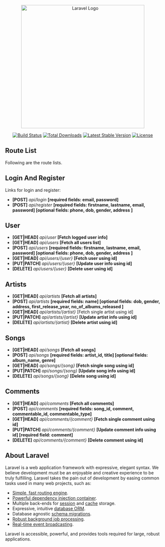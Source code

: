 <p align="center"><a href="https://laravel.com" target="_blank"><img src="https://raw.githubusercontent.com/laravel/art/master/logo-lockup/5%20SVG/2%20CMYK/1%20Full%20Color/laravel-logolockup-cmyk-red.svg" width="400" alt="Laravel Logo"></a></p>

<p align="center">
<a href="https://github.com/laravel/framework/actions"><img src="https://github.com/laravel/framework/workflows/tests/badge.svg" alt="Build Status"></a>
<a href="https://packagist.org/packages/laravel/framework"><img src="https://img.shields.io/packagist/dt/laravel/framework" alt="Total Downloads"></a>
<a href="https://packagist.org/packages/laravel/framework"><img src="https://img.shields.io/packagist/v/laravel/framework" alt="Latest Stable Version"></a>
<a href="https://packagist.org/packages/laravel/framework"><img src="https://img.shields.io/packagist/l/laravel/framework" alt="License"></a>
</p>

## Route List
Following are the route lists.

## Login And Register
Links for login and register:
- <b>[POST]</b>            <i>api/login</i> <b>[required fields: email, password]</b>
- <b>[POST]</b>            <i>api/register</i> <b>[required fields: firstname, lastname, email, password] [optional fields: phone, dob, gender, address ]</b>

## User
- <b>[GET|HEAD]</b>        <i>api/user</i> <b>[Fetch logged user info]</b>
- <b>[GET|HEAD]</b>        <i>api/users</i> <b>[Fetch all users list]</b>
- <b>[POST]</b>            <i>api/users</i> <b>[required fields: firstname, lastname, email, password] [optional fields: phone, dob, gender, address ]</b>
- <b>[GET|HEAD]</b>        <i>api/users/{user}</i> <b>[Fetch user using id]</b>
- <b>[PUT|PATCH]</b>       <i>api/users/{user}</i> <b>[Update user info using id]</b>
- <b>[DELETE]</b>          <i>api/users/{user}</i> <b>[Delete user using id]</b>

## Artists
- <b>[GET|HEAD]</b>        <i>api/artists</i> <b>[Fetch all artists]</b>
- <b>[POST]</b>            <i>api/artists</i> <b>[required fields: name] [optional fields: dob, gender, address, first_release_year, no_of_albums_released ]</b>
- <b>[GET|HEAD]</b>        <i>api/artists/{artist}</i> [Fetch single artist using id]
- <b>[PUT|PATCH]</b>       <i>api/artists/{artist}</i> <b>[Update artist info using id]</b>
- <b>[DELETE]</b>          <i>api/artists/{artist}</i> <b>[Delete artist using id]</b>

## Songs
- <b>[GET|HEAD]</b>        <i>api/songs</i> <b>[Fetch all songs]</b>
- <b>[POST]</b>            <i>api/songs</i> <b>[required fields: artist_id, title] [optional fields: album_name, genre]</b>
- <b>[GET|HEAD]</b>        <i>api/songs/{song}</i> <b>[Fetch single song using id]</b>
- <b>[PUT|PATCH]</b>       <i>api/songs/{song}</i> <b>[Update song info using id]</b>
- <b>[DELETE]</b>          <i>api/songs/{song}</i> <b>[Delete song using id]</b>

## Comments
- <b>[GET|HEAD]</b>        <i>api/comments</i> <b>[Fetch all comments]</b>
- <b>[POST]</b>            <i>api/comments</i> <b>[required fields: song_id, comment, commentable_id, commentable_type]</b>
- <b>[GET|HEAD]</b>        <i>api/comments/{comment}</i> <b>[Fetch single comment using id]</b>
- <b>[PUT|PATCH]</b>       <i>api/comments/{comment}</i> <b>[Update comment info using id] [required field: comment]</b>
- <b>[DELETE]</b>          <i>api/comments/{comment}</i> <b>[Delete comment using id]</b>




## About Laravel

Laravel is a web application framework with expressive, elegant syntax. We believe development must be an enjoyable and creative experience to be truly fulfilling. Laravel takes the pain out of development by easing common tasks used in many web projects, such as:

- [Simple, fast routing engine](https://laravel.com/docs/routing).
- [Powerful dependency injection container](https://laravel.com/docs/container).
- Multiple back-ends for [session](https://laravel.com/docs/session) and [cache](https://laravel.com/docs/cache) storage.
- Expressive, intuitive [database ORM](https://laravel.com/docs/eloquent).
- Database agnostic [schema migrations](https://laravel.com/docs/migrations).
- [Robust background job processing](https://laravel.com/docs/queues).
- [Real-time event broadcasting](https://laravel.com/docs/broadcasting).

Laravel is accessible, powerful, and provides tools required for large, robust applications.

